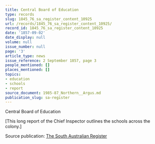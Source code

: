 ```yaml
---
title: Central Board of Education
type: records
slug: 1845_76_sa_register_content_10925
url: /records/1845_76_sa_register_content_10925/
record_id: 1845_76_sa_register_content_10925
date: '1857-09-02'
date_display: null
volume: null
issue_number: null
page: '3'
article_type: news
issue_reference: 2 September 1857, page 3
people_mentioned: []
places_mentioned: []
topics:
- education
- schools
- report
source_document: 1985-87_Northern__Argus.md
publication_slug: sa-register
---
```


Central Board of Education

[This long report of the Chief Inspector outlines the schools across the colony.]

Source publication: [The South Australian Register](/publications/sa-register/)
